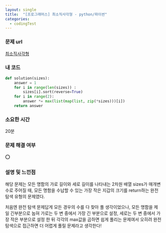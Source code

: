 ```yaml
---
layout: single
title:  "[프로그래머스] 최소직사각형 - python/파이썬"
categories:
  - codingTest
---
```




### **문제 url**

[최소직사각형](https://school.programmers.co.kr/learn/courses/30/lessons/86491)



### **내 코드**

```python
def solution(sizes):
    answer = 1
    for i in range(len(sizes)) :
        sizes[i].sort(reverse=True)
    for i in range(2):
        answer *= max(list(map(list, zip(*sizes)))[i])
    return answer
```



### **소요한 시간**

20분



### **문제 해결 여부**

⭕



### **설명 및 느낀점**

해당 문제는 모든 명함의 가로 길이와 세로 길이를 나타내는 2차원 배열 sizes가 매개변수로 주어질 때, 모든 명함을 수납할 수 있는 가장 작은 지갑의 크기를 return하는 완전 탐색 유형의 문제였다.

처음엔 완전 탐색 문제답게 모든 경우의 수를 다 찾아 풀 생각이었으나, 모든 명함을 제일 긴부분으로 눕혀 가로는 두 변 중에서 가장 긴 부분으로 설정, 세로는 두 변 중에서 가장 작은 부분으로 설정 한 뒤 각각의 max값을 곱하면 쉽게 풀리는 문제여서 오히려 완전 탐색으로 접근하면 더 어렵게 풀릴 문제라고 생각한다!